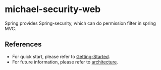 # michael-security-web
Spring provides Spring-security, which can do permission filter in spring MVC.

## References
* For quick start, please refer to [Getting-Started](https://spring.io/guides/gs/securing-web/).
* For future information, please refer to [architecture](https://spring.io/guides/topicals/spring-security-architecture).
